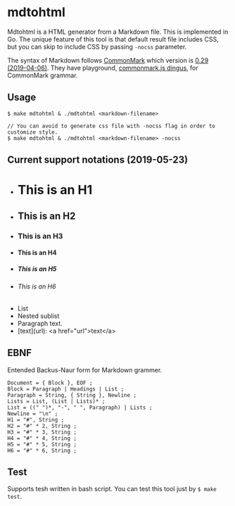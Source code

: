 # mdtohtml
Mdtohtml is a HTML generator from a Markdown file. This is implemented in Go. The unique feature of this tool is that default result file includes CSS, but you can skip to include CSS by passing `-nocss` parameter.

The syntax of Markdown follows [CommonMark](https://commonmark.org/) which version is [0.29 (2019-04-06)](https://spec.commonmark.org/). They have playground, [commonmark.js dingus](https://spec.commonmark.org/dingus/), for CommonMark grammar.

## Usage
```
$ make mdtohtml & ./mdtohtml <markdown-filename>

// You can avoid to generate css file with -nocss flag in order to customize style.
$ make mdtohtml & ./mdtohtml <markdown-filename> -nocss
```

## Current support notations (2019-05-23)
- # This is an H1
- ## This is an H2
- ### This is an H3
- #### This is an H4
- ##### This is an H5
- ###### This is an H6
- List
- Nested sublist
- Paragraph text.
- \[text\]\(url\): \<a href="url"\>text\</a\>

## EBNF
Entended Backus-Naur form for Markdown grammer.
```
Document = { Block }, EOF ;
Block = Paragraph | Headings | List ;
Paragraph = String, { String }, Newline ;
Lists = List, (List | Lists)* ;
List = ((" ")*, "-", " ", Paragraph) | Lists ;
Newline = "\n" ;
H1 = "#", String ;
H2 = "#" * 2, String ;
H3 = "#" * 3, String ;
H4 = "#" * 4, String ;
H5 = "#" * 5, String ;
H6 = "#" * 6, String ;
```

## Test
Supports tesh written in bash script. You can test this tool just by `$ make test`.

